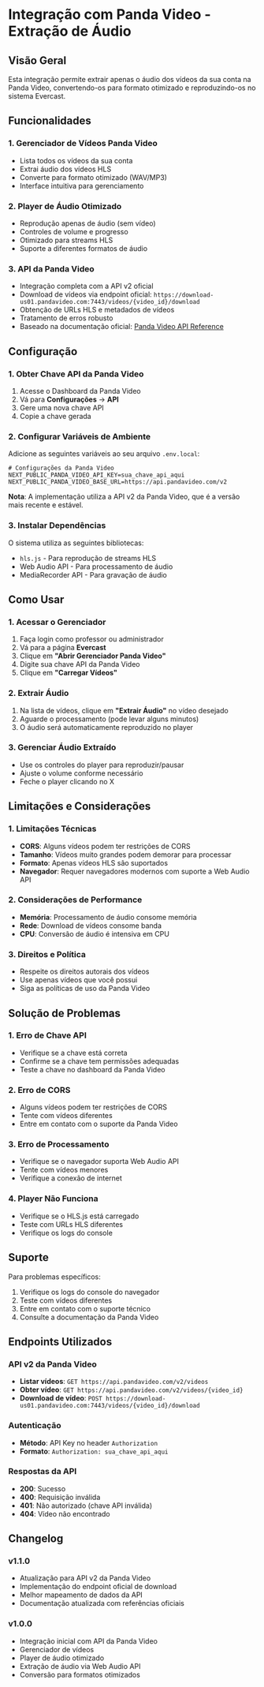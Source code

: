 # Integração com Panda Video - Extração de Áudio

## Visão Geral

Esta integração permite extrair apenas o áudio dos vídeos da sua conta na Panda Video, convertendo-os para formato otimizado e reproduzindo-os no sistema Evercast.

## Funcionalidades

### 1. Gerenciador de Vídeos Panda Video
- Lista todos os vídeos da sua conta
- Extrai áudio dos vídeos HLS
- Converte para formato otimizado (WAV/MP3)
- Interface intuitiva para gerenciamento

### 2. Player de Áudio Otimizado
- Reprodução apenas de áudio (sem vídeo)
- Controles de volume e progresso
- Otimizado para streams HLS
- Suporte a diferentes formatos de áudio

### 3. API da Panda Video
- Integração completa com a API v2 oficial
- Download de vídeos via endpoint oficial: `https://download-us01.pandavideo.com:7443/videos/{video_id}/download`
- Obtenção de URLs HLS e metadados de vídeos
- Tratamento de erros robusto
- Baseado na documentação oficial: [Panda Video API Reference](https://pandavideo.readme.io/reference/download-video)

## Configuração

### 1. Obter Chave API da Panda Video

1. Acesse o Dashboard da Panda Video
2. Vá para **Configurações** → **API**
3. Gere uma nova chave API
4. Copie a chave gerada

### 2. Configurar Variáveis de Ambiente

Adicione as seguintes variáveis ao seu arquivo `.env.local`:

```env
# Configurações da Panda Video
NEXT_PUBLIC_PANDA_VIDEO_API_KEY=sua_chave_api_aqui
NEXT_PUBLIC_PANDA_VIDEO_BASE_URL=https://api.pandavideo.com/v2
```

**Nota**: A implementação utiliza a API v2 da Panda Video, que é a versão mais recente e estável.

### 3. Instalar Dependências

O sistema utiliza as seguintes bibliotecas:
- `hls.js` - Para reprodução de streams HLS
- Web Audio API - Para processamento de áudio
- MediaRecorder API - Para gravação de áudio

## Como Usar

### 1. Acessar o Gerenciador

1. Faça login como professor ou administrador
2. Vá para a página **Evercast**
3. Clique em **"Abrir Gerenciador Panda Video"**
4. Digite sua chave API da Panda Video
5. Clique em **"Carregar Vídeos"**

### 2. Extrair Áudio

1. Na lista de vídeos, clique em **"Extrair Áudio"** no vídeo desejado
2. Aguarde o processamento (pode levar alguns minutos)
3. O áudio será automaticamente reproduzido no player

### 3. Gerenciar Áudio Extraído

- Use os controles do player para reproduzir/pausar
- Ajuste o volume conforme necessário
- Feche o player clicando no X

## Limitações e Considerações

### 1. Limitações Técnicas
- **CORS**: Alguns vídeos podem ter restrições de CORS
- **Tamanho**: Vídeos muito grandes podem demorar para processar
- **Formato**: Apenas vídeos HLS são suportados
- **Navegador**: Requer navegadores modernos com suporte a Web Audio API

### 2. Considerações de Performance
- **Memória**: Processamento de áudio consome memória
- **Rede**: Download de vídeos consome banda
- **CPU**: Conversão de áudio é intensiva em CPU

### 3. Direitos e Política
- Respeite os direitos autorais dos vídeos
- Use apenas vídeos que você possui
- Siga as políticas de uso da Panda Video

## Solução de Problemas

### 1. Erro de Chave API
- Verifique se a chave está correta
- Confirme se a chave tem permissões adequadas
- Teste a chave no dashboard da Panda Video

### 2. Erro de CORS
- Alguns vídeos podem ter restrições de CORS
- Tente com vídeos diferentes
- Entre em contato com o suporte da Panda Video

### 3. Erro de Processamento
- Verifique se o navegador suporta Web Audio API
- Tente com vídeos menores
- Verifique a conexão de internet

### 4. Player Não Funciona
- Verifique se o HLS.js está carregado
- Teste com URLs HLS diferentes
- Verifique os logs do console

## Suporte

Para problemas específicos:
1. Verifique os logs do console do navegador
2. Teste com vídeos diferentes
3. Entre em contato com o suporte técnico
4. Consulte a documentação da Panda Video

## Endpoints Utilizados

### API v2 da Panda Video
- **Listar vídeos**: `GET https://api.pandavideo.com/v2/videos`
- **Obter vídeo**: `GET https://api.pandavideo.com/v2/videos/{video_id}`
- **Download de vídeo**: `POST https://download-us01.pandavideo.com:7443/videos/{video_id}/download`

### Autenticação
- **Método**: API Key no header `Authorization`
- **Formato**: `Authorization: sua_chave_api_aqui`

### Respostas da API
- **200**: Sucesso
- **400**: Requisição inválida
- **401**: Não autorizado (chave API inválida)
- **404**: Vídeo não encontrado

## Changelog

### v1.1.0
- Atualização para API v2 da Panda Video
- Implementação do endpoint oficial de download
- Melhor mapeamento de dados da API
- Documentação atualizada com referências oficiais

### v1.0.0
- Integração inicial com API da Panda Video
- Gerenciador de vídeos
- Player de áudio otimizado
- Extração de áudio via Web Audio API
- Conversão para formatos otimizados
